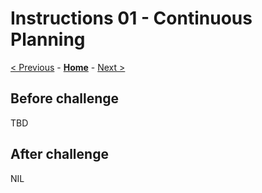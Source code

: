 # Instructions 01 - Continuous Planning

[< Previous](./Instructions-00.md) - **[Home](../README.md)** - [Next >](./Instructions-02.md)

## Before challenge

TBD

## After challenge

NIL

